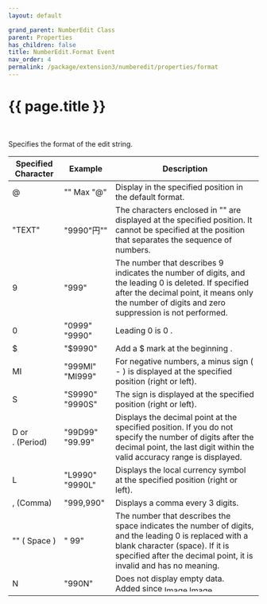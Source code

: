 ```yaml
---
layout: default

grand_parent: NumberEdit Class
parent: Properties
has_children: false
title: NumberEdit.Format Event
nav_order: 4
permalink: /package/extension3/numberedit/properties/format
---
```

# {{ page.title }}
<br>

Specifies the format of the edit string.

| Specified Character | Example            | Description                                                                                                                                                                                                     |
|---------------------|--------------------|-----------------------------------------------------------------------------------------------------------------------------------------------------------------------------------------------------------------|
| @                   | "\" Max \"@"<br>   | Display in the specified position in the default format.                                                                                                                                                        |
| "TEXT"              | "9990\"円\""<br>   | The characters enclosed in "" are displayed at the specified position. It cannot be specified at the position that separates the sequence of numbers.                                                           |
| 9                   | "999"<br>          | The number that describes 9 indicates the number of digits, and the leading 0 is deleted. If specified after the decimal point, it means only the number of digits and zero suppression is not performed.       |
| 0                   | "0999"<br>"9990"   | Leading 0 is 0 .                                                                                                                                                                                                |
| $                   | "$9990"<br>        | Add a $ mark at the beginning .                                                                                                                                                                                 |
| MI                  | "999MI"<br>"MI999" | For negative numbers, a minus sign ( - ) is displayed at the specified position (right or left).                                                                                                                |
| S                   | "S9990"<br>"9990S" | The sign is displayed at the specified position (right or left).                                                                                                                                                |
| D or<br>. (Period)  | "99D99"<br>"99.99" | Displays the decimal point at the specified position. If you do not specify the number of digits after the decimal point, the last digit within the valid accuracy range is displayed.                          |
| L                   | "L9990"<br>"9990L" | Displays the local currency symbol at the specified position (right or left).                                                                                                                                   |
| , (Comma)           | "999,990"<br>      | Displays a comma every 3 digits.                                                                                                                                                                                |
| "" ( Space )        | "   99"<br>        | The number that describes the space indicates the number of digits, and the leading 0 is replaced with a blank character (space). If it is specified after the decimal point, it is invalid and has no meaning. |
| N                   | "990N"<br>         | Does not display empty data.<br>Added since <img src="https://biz-collections.com/support/webpages/html/onlinemanual/browser/crs/ver_images/ver-add403.gif" alt="Image" width="50" height="12"><img src="https://biz-collections.com/support/webpages/html/onlinemanual/browser/crs/ver_images/mver-add200.gif" alt="Image" width="86" height="12">                                                                                                                                                                   |

